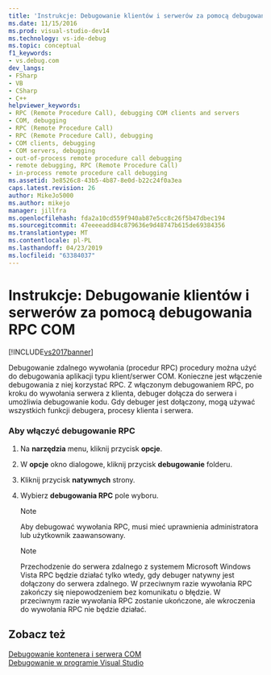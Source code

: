 ```yaml
---
title: 'Instrukcje: Debugowanie klientów i serwerów za pomocą debugowania RPC COM | Dokumentacja firmy Microsoft'
ms.date: 11/15/2016
ms.prod: visual-studio-dev14
ms.technology: vs-ide-debug
ms.topic: conceptual
f1_keywords:
- vs.debug.com
dev_langs:
- FSharp
- VB
- CSharp
- C++
helpviewer_keywords:
- RPC (Remote Procedure Call), debugging COM clients and servers
- COM, debugging
- RPC (Remote Procedure Call)
- RPC (Remote Procedure Call), debugging
- COM clients, debugging
- COM servers, debugging
- out-of-process remote procedure call debugging
- remote debugging, RPC (Remote Procedure Call)
- in-process remote procedure call debugging
ms.assetid: 3e8526c8-43b5-4b87-8e0d-b22c24f0a3ea
caps.latest.revision: 26
author: MikeJo5000
ms.author: mikejo
manager: jillfra
ms.openlocfilehash: fda2a10cd559f940ab87e5cc8c26f5b47dbec194
ms.sourcegitcommit: 47eeeeadd84c879636e9d48747b615de69384356
ms.translationtype: MT
ms.contentlocale: pl-PL
ms.lasthandoff: 04/23/2019
ms.locfileid: "63384037"
---
```

# <a name="how-to-debug-com-clients-and-servers-using-rpc-debugging"></a>Instrukcje: Debugowanie klientów i serwerów za pomocą debugowania RPC COM
[!INCLUDE[vs2017banner](../includes/vs2017banner.md)]

Debugowanie zdalnego wywołania (procedur RPC) procedury można użyć do debugowania aplikacji typu klient/serwer COM. Konieczne jest włączenie debugowania z niej korzystać RPC. Z włączonym debugowaniem RPC, po kroku do wywołania serwera z klienta, debuger dołącza do serwera i umożliwia debugowanie kodu. Gdy debuger jest dołączony, mogą używać wszystkich funkcji debugera, procesy klienta i serwera.  
  
### <a name="to-enable-rpc-debugging"></a>Aby włączyć debugowanie RPC  
  
1. Na **narzędzia** menu, kliknij przycisk **opcje**.  
  
2. W **opcje** okno dialogowe, kliknij przycisk **debugowanie** folderu.  
  
3. Kliknij przycisk **natywnych** strony.  
  
4. Wybierz **debugowania RPC** pole wyboru.  
  
    > [!NOTE]
    > Aby debugować wywołania RPC, musi mieć uprawnienia administratora lub użytkownik zaawansowany.  
  
    > [!NOTE]
    > Przechodzenie do serwera zdalnego z systemem Microsoft Windows Vista RPC będzie działać tylko wtedy, gdy debuger natywny jest dołączony do serwera zdalnego. W przeciwnym razie wywołania RPC zakończy się niepowodzeniem bez komunikatu o błędzie. W przeciwnym razie wywołania RPC zostanie ukończone, ale wkroczenia do wywołania RPC nie będzie działać.  
  
## <a name="see-also"></a>Zobacz też  
 [Debugowanie kontenera i serwera COM](../debugger/com-server-and-container-debugging.md)   
 [Debugowanie w programie Visual Studio](../debugger/debugging-in-visual-studio.md)
